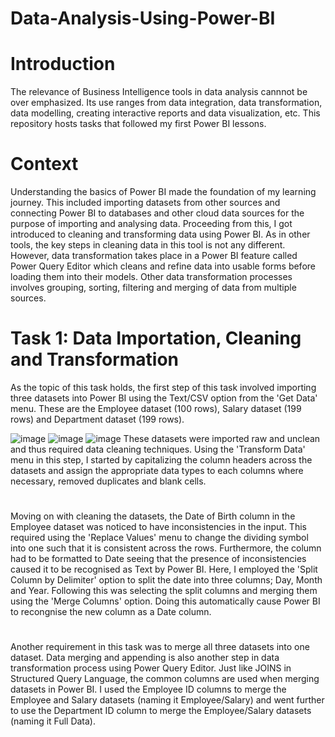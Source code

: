 # Data-Analysis-Using-Power-BI
# Introduction
The relevance of Business Intelligence tools in data analysis cannnot be over emphasized. Its use ranges from data integration, data transformation, data modelling, creating interactive reports and data visualization, etc. This repository hosts tasks that followed my first Power BI lessons.
# Context
Understanding the basics of Power BI made the foundation of my learning journey. This included importing datasets from other sources and connecting Power BI to databases and other cloud data sources for the purpose of importing and analysing data. Proceeding from this, I got introduced to cleaning and transforming data using Power BI. As in other tools, the key steps in cleaning data in this tool is not any different. However, data transformation takes place in a Power BI feature called Power Query Editor which cleans and refine data into usable forms before loading them into their models. Other data transformation processes involves grouping, sorting, filtering and merging of data from multiple sources.
# Task 1: Data Importation, Cleaning and Transformation
As the topic of this task holds, the first step of this task involved importing three datasets into Power BI using the Text/CSV option from the 'Get Data' menu. These are the Employee dataset (100 rows), Salary dataset (199 rows) and Department dataset (199 rows).

![image](https://github.com/dianeanalyst/Data-Analysis-Using-Power-BI/assets/120665115/6636ef5c-7a0b-4b8b-b7de-7680b49b25be)
![image](https://github.com/dianeanalyst/Data-Analysis-Using-Power-BI/assets/120665115/cefe127e-060b-4707-bb2b-90c5c00bb814)
![image](https://github.com/dianeanalyst/Data-Analysis-Using-Power-BI/assets/120665115/3c0b2447-f73f-4dc0-a3e9-cb25ad212018)
These datasets were imported raw and unclean and thus required data cleaning techniques. Using the 'Transform Data' menu in this step, I started by capitalizing the column headers across the datasets and assign the appropriate data types to each columns where necessary, removed duplicates and blank cells.
#
Moving on with cleaning the datasets, the Date of Birth column in the Employee dataset was noticed to have inconsistencies in the input. This required using the 'Replace Values' menu to change the dividing symbol into one such that it is consistent across the rows. Furthermore, the column had to be formatted to Date seeing that the presence of inconsistencies caused it to be recognised as Text by Power BI. Here, I employed the 'Split Column by Delimiter' option to split the date into three columns; Day, Month and Year. Following this was selecting the split columns and merging them using the 'Merge Columns' option. Doing this automatically cause Power BI to recongnise the new column as a Date column.
#
Another requirement in this task was to merge all three datasets into one dataset. Data merging and appending is also another step in data transformation process using Power Query Editor. Just like JOINS in Structured Query Language, the common columns are used when merging datasets in Power BI. I used the Employee ID columns to merge the Employee and Salary datasets (naming it Employee/Salary) and went further to use the Department ID column to merge the Employee/Salary datasets (naming it Full Data).

